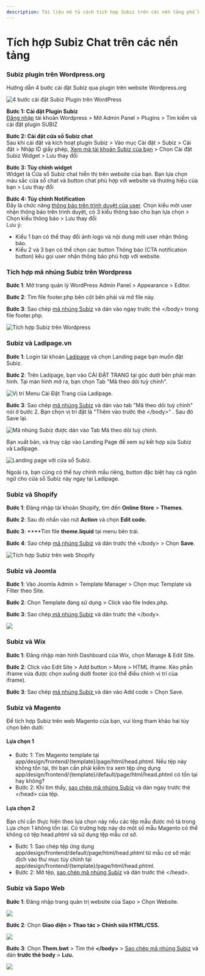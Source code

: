 ```yaml
---
description: Tài liệu mô tả cách tích hợp Subiz trên các nền tảng phổ biến hiện nay.
---
```


# Tích hợp Subiz Chat trên các nền tảng

### Subiz plugin trên Wordpress.org 

Hướng dẫn 4 bước cài đặt Subiz qua plugin trên website Wordpress.org

![4 b&#x1B0;&#x1EDB;c c&#xE0;i &#x111;&#x1EB7;t Subiz Plugin tr&#xEA;n WordPress](../../../.gitbook/assets/subizplugin_3s_vn.gif)

  
**Bước 1: Cài đặt Plugin Subiz**  
[Đăng nhập](https://login.wordpress.org/?locale=en_US) tài khoản Wordpress &gt; Mở Admin Panel &gt; Plugins &gt; Tìm kiếm và cài đặt plugin SUBIZ

**Bước 2: Cài đặt cửa sổ Subiz chat**   
Sau khi cài đặt và kích hoạt plugin Subiz &gt; Vào mục Cài đặt &gt; Subiz &gt; Cài đặt &gt; Nhập ID giấy phép, [Xem mã tài khoản Subiz của bạn](https://app.subiz.com/settings/) &gt; Chọn Cài đặt Subiz Widget &gt; Lưu thay đổi

**Bước 3: Tùy chỉnh widget**   
Widget là Cửa sổ Subiz chat hiển thị trên website của bạn. Bạn lựa chọn màu sắc cửa sổ chat và button chat phù hợp với website và thương hiệu của bạn &gt; Lưu thay đổi

**Bước 4: Tùy chỉnh Notification**   
Đây là chức năng [thông báo trên trình duyệt của user](https://help.subiz.com/bat-dau-voi-subiz/thiet-lap-moi-truong-tuong-tac/tich-hop-subiz-len-website/thong-bao-tren-trinh-duyet-users). Chọn kiểu mời user nhận thông báo trên trình duyệt, có 3 kiểu thông báo cho bạn lựa chọn &gt; Chọn kiểu thông báo &gt; Lưu thay đổi   
Lưu ý:

* Kiểu 1 bạn có thể thay đổi ảnh logo và nội dung mời user nhận thông báo.
* Kiểu 2 và 3 bạn có thể chọn các button Thông báo \(CTA notification button\) kêu gọi user nhận thông báo phù hợp với website.

### Tích hợp mã nhúng Subiz trên Wordpress

**Bước 1**: Mở trang quản lý WordPress Admin Panel &gt; Appearance &gt; Editor.

**Bước 2**: Tìm file footer.php bên cột bên phải và mở file này.

**Bước 3**: Sao chép [mã nhúng Subiz](https://app.subiz.com/settings/install) và dán vào ngay trước thẻ &lt;/body&gt; trong file footer.php.

![T&#xED;ch h&#x1EE3;p Subiz tr&#xEA;n Wordpress](../../../.gitbook/assets/cai-subiz-wordpress.png)

### Subiz và Ladipage.vn 

**Bước 1**: Login tài khoản [Ladipage](https://ladipage.vn) và chọn Landing page bạn muốn đặt Subiz. 

**Bước 2**: Trên Ladipage, bạn vào CÀI ĐẶT TRANG tại góc dưới bên phải màn hình. Tại màn hình mở ra, bạn chọn Tab "Mã theo dõi tuỳ chỉnh". 

![V&#x1ECB; tr&#xED; Menu C&#xE0;i &#x110;&#x1EB7;t Trang c&#x1EE7;a Ladipage.](../../../.gitbook/assets/screen-shot-2018-11-30-at-00.39.56.png)

**Bước 3**: Sao chép [mã nhúng Subiz](https://app.subiz.com/settings/install) và dán vào tab "Mã theo dõi tuỳ chỉnh" nói ở bước 2. Bạn chọn vị trí đặt là "Thêm vào trước thẻ &lt;/body&gt;" . Sau đó Save lại.

![M&#xE3; nh&#xFA;ng Subiz &#x111;&#x1B0;&#x1EE3;c d&#xE1;n v&#xE0;o Tab M&#xE3; theo d&#xF5;i tu&#x1EF3; ch&#x1EC9;nh.](../../../.gitbook/assets/screen-shot-2018-11-30-at-00.38.27.png)

Bạn xuất bản, và truy cập vào Landing Page để xem sự kết hợp sửa Subiz và Ladipage.

![Landing page v&#x1EDB;i c&#x1EED;a s&#x1ED5; Subiz.](../../../.gitbook/assets/screen-shot-2018-11-30-at-00.45.24.png)

Ngoài ra, bạn cũng có thể tuy chỉnh mầu riêng, button đặc biệt hay cả ngôn ngữ cho cửa sổ Subiz này ngay tại Ladipage. 

### Subiz và Shopify

**Bước 1**: Đăng nhập tài khoản Shopify, tìm đến **Online Store** &gt; **Themes**.

**Bước 2**: Sau đó nhấn vào nút **Action** và chọn **Edit code.**

**Bước 3**: ****Tìm file **theme.liquid** tại menu bên trái.

**Bước 4**: Sao chép [mã nhúng Subiz](https://app.subiz.com/settings/install) và dán trước thẻ &lt;/body&gt; &gt; Chọn **Save**.

![T&#xED;ch h&#x1EE3;p Subiz tr&#xEA;n web Shopify](../../../.gitbook/assets/spotify-1.gif)

### Subiz và Joomla

**Bước 1**: Vào Joomla Admin &gt; Template Manager &gt; Chọn mục Template và Filter theo Site.

**Bước 2**: Chọn Template đang sử dụng &gt; Click vào file Index.php.

**Bước 3**: Sao chép[ mã nhúng Subiz](https://app.subiz.com/settings/install) và dán trước thẻ &lt;/body&gt;.

![](../../../.gitbook/assets/joomla2.gif)

### Subiz và Wix

**Bước 1**: Đăng nhập màn hình Dashboard của Wix, chọn Manage & Edit Site.

**Bước 2**: Click vào Edit Site &gt; Add button &gt; More &gt; HTML iframe. Kéo phần iframe vừa được chọn xuống dưới footer \(có thể điều chỉnh vị trí của iframe\).

**Bước 3**: Sao chép [mã nhúng Subiz ](https://app.subiz.com/settings/install)và dán vào Add code &gt; Chọn Save.

### Subiz và Magento

Để tích hợp Subiz trên web Magento của bạn, vui lòng tham khảo hai tùy chọn bên dưới:

#### Lựa chọn 1

* Bước 1: Tìm Magento template tại app/design/frontend/{template}/page/html/head.phtml. Nếu tệp này không tồn tại, thì bạn cần phải kiểm tra xem tệp ứng dụng app/design/frontend/{template}/default/page/html/head.phtml có tồn tại hay không?
* Bước 2: Khi tìm thấy, [sao chép mã nhúng Subiz](https://app.subiz.com/settings/install) và dán ngay trước thẻ &lt;/head&gt; của tệp.

#### Lựa chọn 2

Bạn chỉ cần thực hiện theo lựa chọn này nếu các tệp mẫu được mô tả trong Lựa chọn 1 không tồn tại. Có trường hợp này do một số mẫu Magento có thể không có tệp head.phtml và sử dụng tệp mẫu cơ sở.

* Bước 1: Sao chép tệp ứng dụng app/design/frontend/default/page/html/head.phtml từ mẫu cơ sở mặc địch vào thư mục tùy chỉnh tại app/design/frontend/{template}/page/html/head.phtml.
* Bước 2: Mở tệp, [sao chép mã nhúng Subiz](https://app.subiz.com/settings/install) và dán trước thẻ &lt;/head&gt;.

### Subiz và Sapo Web

**Bước 1**: Đăng nhập trang quản trị website của Sapo &gt; Chọn Website.

![](../../../.gitbook/assets/1-sapo-copy.jpg)

**Bước 2**: Chọn **Giao diện &gt; Thao tác &gt; Chỉnh sửa HTML/CSS.**

![](../../../.gitbook/assets/2.-sapo-copy.jpg)

**Bước 3**: Chọn **Them.bwt** &gt; Tìm thẻ **&lt;/body&gt;** &gt; [Sao chép mã nhúng Subiz](https://app.subiz.com/settings/install) và dán **trước thẻ body** &gt; **Lưu.**

![](../../../.gitbook/assets/3.-sapo-copy.jpg)

